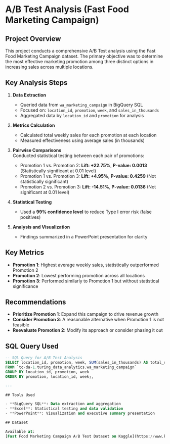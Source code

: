 # A/B Test Analysis (Fast Food Marketing Campaign)

## Project Overview

This project conducts a comprehensive A/B Test analysis using the Fast Food Marketing Campaign dataset. The primary objective was to determine the most effective marketing promotion among three distinct options in increasing sales across multiple locations.

## Key Analysis Steps

1. **Data Extraction**  
   - Queried data from `wa_marketing_campaign` in BigQuery SQL  
   - Focused on: `location_id`, `promotion`, `week`, and `sales_in_thousands`  
   - Aggregated data by `location_id` and `promotion` for analysis  

2. **Metrics Calculation**  
   - Calculated total weekly sales for each promotion at each location  
   - Measured effectiveness using average sales (in thousands)  

3. **Pairwise Comparisons**  
   Conducted statistical testing between each pair of promotions:  
   - Promotion 1 vs. Promotion 2: **Lift: +22.75%**, **P-value: 0.0013** (Statistically significant at 0.01 level)  
   - Promotion 1 vs. Promotion 3: **Lift: +4.95%**, **P-value: 0.4259** (Not statistically significant)  
   - Promotion 2 vs. Promotion 3: **Lift: -14.51%**, **P-value: 0.0136** (Not significant at 0.01 level)  

4. **Statistical Testing**  
   - Used a **99% confidence level** to reduce Type I error risk (false positives)  

5. **Analysis and Visualization**  
   - Findings summarized in a PowerPoint presentation for clarity  

## Key Metrics

- **Promotion 1**: Highest average weekly sales, statistically outperformed Promotion 2  
- **Promotion 2**: Lowest performing promotion across all locations  
- **Promotion 3**: Performed similarly to Promotion 1 but without statistical significance  

## Recommendations

- **Prioritize Promotion 1**: Expand this campaign to drive revenue growth  
- **Consider Promotion 3**: A reasonable alternative when Promotion 1 is not feasible  
- **Reevaluate Promotion 2**: Modify its approach or consider phasing it out  

## SQL Query Used

```sql
-- SQL Query for A/B Test Analysis
SELECT location_id, promotion, week, SUM(sales_in_thousands) AS total_sales
FROM `tc-da-1.turing_data_analytics.wa_marketing_campaign`
GROUP BY location_id, promotion, week
ORDER BY promotion, location_id, week;,

---

## Tools Used

- **BigQuery SQL**: Data extraction and aggregation  
- **Excel**: Statistical testing and data validation  
- **PowerPoint**: Visualization and executive summary presentation

## Dataset

Available at:  
[Fast Food Marketing Campaign A/B Test Dataset on Kaggle](https://www.kaggle.com/datasets/chebotinaa/fast-food-marketing-campaign-ab-test)
